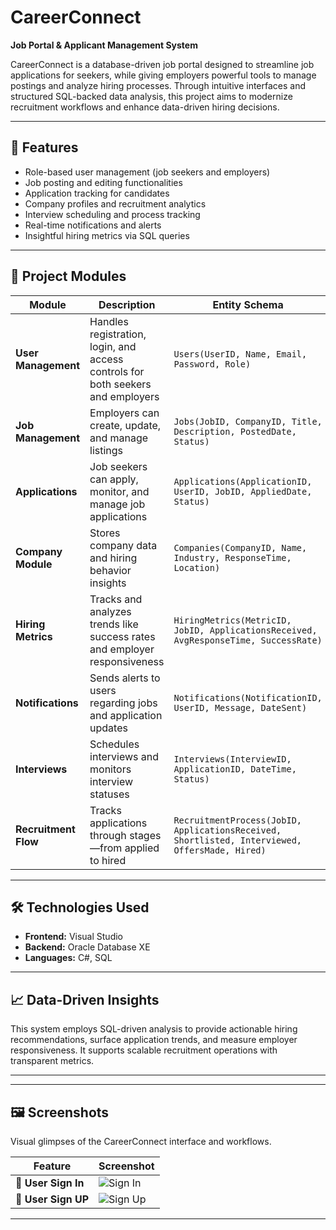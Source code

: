 # CareerConnect

**Job Portal & Applicant Management System**

CareerConnect is a database-driven job portal designed to streamline job applications for seekers, while giving employers powerful tools to manage postings and analyze hiring processes. Through intuitive interfaces and structured SQL-backed data analysis, this project aims to modernize recruitment workflows and enhance data-driven hiring decisions.

---

## 🚀 Features

- Role-based user management (job seekers and employers)
- Job posting and editing functionalities
- Application tracking for candidates
- Company profiles and recruitment analytics
- Interview scheduling and process tracking
- Real-time notifications and alerts
- Insightful hiring metrics via SQL queries

---

## 🧩 Project Modules

| Module               | Description                                                                                      | Entity Schema |
|----------------------|--------------------------------------------------------------------------------------------------|---------------|
| **User Management**  | Handles registration, login, and access controls for both seekers and employers                  | `Users(UserID, Name, Email, Password, Role)` |
| **Job Management**   | Employers can create, update, and manage listings                                                | `Jobs(JobID, CompanyID, Title, Description, PostedDate, Status)` |
| **Applications**     | Job seekers can apply, monitor, and manage job applications                                     | `Applications(ApplicationID, UserID, JobID, AppliedDate, Status)` |
| **Company Module**   | Stores company data and hiring behavior insights                                                 | `Companies(CompanyID, Name, Industry, ResponseTime, Location)` |
| **Hiring Metrics**   | Tracks and analyzes trends like success rates and employer responsiveness                        | `HiringMetrics(MetricID, JobID, ApplicationsReceived, AvgResponseTime, SuccessRate)` |
| **Notifications**    | Sends alerts to users regarding jobs and application updates                                     | `Notifications(NotificationID, UserID, Message, DateSent)` |
| **Interviews**       | Schedules interviews and monitors interview statuses                                             | `Interviews(InterviewID, ApplicationID, DateTime, Status)` |
| **Recruitment Flow** | Tracks applications through stages—from applied to hired                                         | `RecruitmentProcess(JobID, ApplicationsReceived, Shortlisted, Interviewed, OffersMade, Hired)` |

---

## 🛠️ Technologies Used

- **Frontend:** Visual Studio
- **Backend:** Oracle Database XE
- **Languages:** C#, SQL

---

## 📈 Data-Driven Insights

This system employs SQL-driven analysis to provide actionable hiring recommendations, surface application trends, and measure employer responsiveness. It supports scalable recruitment operations with transparent metrics.

---
---

## 🖼️ Screenshots

Visual glimpses of the CareerConnect interface and workflows.

| Feature                           | Screenshot |
|----------------------------------|------------|
| 👤 **User Sign In** | ![Sign In](<img width="1567" height="957" alt="SignIn" src="https://github.com/user-attachments/assets/1664c1f6-de0a-4b4b-b962-d7291d7c9efd" />) |
| 👤 **User Sign UP** | ![Sign Up](<img width="1443" height="747" alt="SignUp" src="https://github.com/user-attachments/assets/592d62a2-4a0f-470e-b618-6bc20a7ba9fe" />) |



---
